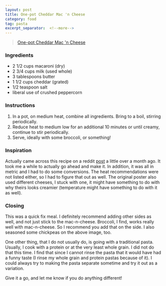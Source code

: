 ```yaml
---
layout: post
title: One-pot Cheddar Mac 'n Cheese
category: food
tag: pasta
excerpt_separator:  <!--more-->
---
```


<blockquote class="imgur-embed-pub" lang="en" data-id="a/UZL9gz5"><a href="//imgur.com/UZL9gz5">One-pot Cheddar Mac &#39;n Cheese</a></blockquote><script async src="//s.imgur.com/min/embed.js" charset="utf-8"></script>

### Ingredients
* 2 1/2 cups macaroni (dry)
* 2 3/4 cups milk (used whole)
* 3 tablespoons butter
* 1 1/2 cups cheddar (grated)
* 1/2 teaspoon salt
* liberal use of crushed peppercorn

### Instructions
1. In a pot, on medium heat, combine all ingredients. Bring to a boil, stirring periodically.
2. Reduce heat to medium low for an additional 10 minutes or until creamy, continue to stir periodically.
3. Serve, ideally with some broccoli, or something!

### Inspiration
Actually came across this recipe on a reddit <a href="https://www.reddit.com/r/food/comments/8t9z8n/homemade_one_pot_mac_cheese/" target="_blank">post</a> a little over a month ago. It took me a while to actually go ahead and make it. In addition, it was all in metric and I had to do some conversions. The heat recommendations were not listed either, so I had to figure that out as well. The original poster also used different cheeses, I stuck with one, it might have something to do with why theirs looks creamier (temperature might have something to do with it as well).

### Closing
This was a quick fix meal. I definitely recommend adding other sides as well, and not just stick to the mac-n-cheese. Broccoli, I find, works really well with mac-n-cheese. So I recommend you add that on the side. I also seasoned some chickpeas on the above image, too.

One other thing, that I do not usually do, is going with a traditional pasta. Usually, I cook with a protein or at the very least whole grain. I did not do that this time. I find that since I cannot rinse the pasta that it would have had a funny taste (I rinse my whole grain and protein pastas because of it). I could always try to making the pasta separate sometime and try it out as a variation.

Give it a go, and let me know if you do anything different!